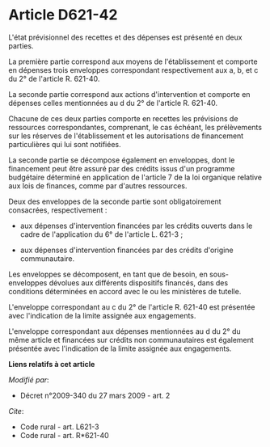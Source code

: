# Article D621-42

L'état prévisionnel des recettes et des dépenses est présenté en deux parties. 

La première partie correspond aux moyens de l'établissement et comporte en dépenses trois enveloppes correspondant
respectivement aux a, b, et c du 2° de l'article R. 621-40. 

La seconde partie correspond aux actions d'intervention et comporte en dépenses celles mentionnées au d du 2° de l'article R.
621-40. 

Chacune de ces deux parties comporte en recettes les prévisions de ressources correspondantes, comprenant, le cas échéant,
les prélèvements sur les réserves de l'établissement et les autorisations de financement particulières qui lui sont
notifiées. 

La seconde partie se décompose également en enveloppes, dont le financement peut être assuré par des crédits issus d'un
programme budgétaire déterminé en application de l'article 7 de la loi organique relative aux lois de finances, comme par
d'autres ressources. 

Deux des enveloppes de la seconde partie sont obligatoirement consacrées, respectivement :

- aux dépenses d'intervention financées par les crédits ouverts dans le cadre de l'application du 6° de l'article L. 621-3 ;

- aux dépenses d'intervention financées par des crédits d'origine communautaire. 

Les enveloppes se décomposent, en tant que de besoin, en sous-enveloppes dévolues aux différents dispositifs financés, dans
des conditions déterminées en accord avec le ou les ministères de tutelle.

L'enveloppe correspondant au c du 2° de l'article R. 621-40 est présentée avec l'indication de la limite assignée aux
engagements.

L'enveloppe correspondant aux dépenses mentionnées au d du 2° du même article et financées sur crédits non communautaires est
également présentée avec l'indication de la limite assignée aux engagements.

**Liens relatifs à cet article**

_Modifié par_:

  - Décret n°2009-340 du 27 mars 2009 - art. 2

_Cite_:

  - Code rural - art. L621-3
  - Code rural - art. R*621-40
